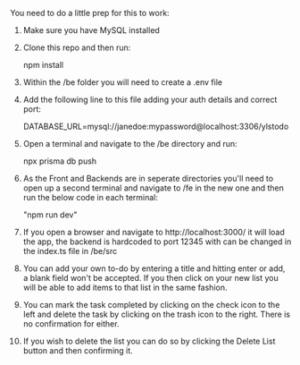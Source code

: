 You need to do a little prep for this to work:

1) Make sure you have MySQL installed

2) Clone this repo and then run:

    npm install

3) Within the /be folder you will need to create a .env file

4) Add the following line to this file adding your auth details and correct port:

    DATABASE_URL=mysql://janedoe:mypassword@localhost:3306/ylstodo

5) Open a terminal and navigate to the /be directory and run:

    npx prisma db push

6) As the Front and Backends are in seperate directories you'll need to open up a second terminal and navigate to /fe in the new one and then run the below code in each terminal:
    
    "npm run dev"

7) If you open a browser and navigate to http://localhost:3000/ it will load the app, the backend is hardcoded to port 12345 with can be changed in the index.ts file in /be/src

8) You can add your own to-do by entering a title and hitting enter or add, a blank field won't be accepted. If you then click on your new list you will be able to add items to that list in the same fashion.

11) You can mark the task completed by clicking on the check icon to the left and delete the task by clicking on the trash icon to the right. There is no confirmation for either.

12) If you wish to delete the list you can do so by clicking the Delete List button and then confirming it.
